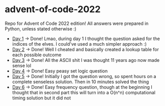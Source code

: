 # advent-of-code-2022
Repo for Advent of Code 2022 edition!
All answers were prepared in Python, unless stated otherwise :)

*  [Day 1](./day1/day1.py) -> Done!
Lmao, during day 1 I thought the question asked for the indices of the elves. I could've used a much simpler approach :)
*  [Day 2](./day2/day2.py) -> Done!
Well I cheated and basically created a lookup table for each possible outcome
*  [Day 3](./day3/day3.py) -> Done!
All the ASCII shit I was thought 11 years ago now made sense lol
*  [Day 4](./day4/day4.py) -> Done!
Easy peasy set logic question
*  [Day 5](./day5/day5.py) -> Done!
Initially I got the question wrong, so spent hours on a complete senseless solution. Then in 10 minutes solved the thing
*  [Day 6](./day6/day6.py) -> Done!
Easy frequency question, though at the beginning I thought that in second part this will turn into a O(n^n) computational timing solution but it did not
